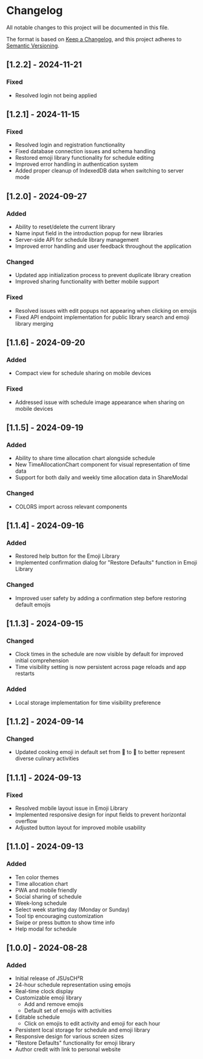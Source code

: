 # Changelog
All notable changes to this project will be documented in this file.

The format is based on [Keep a Changelog](https://keepachangelog.com/en/1.0.0/),
and this project adheres to [Semantic Versioning](https://semver.org/spec/v2.0.0.html).

## [1.2.2] - 2024-11-21

### Fixed
- Resolved login not being applied

## [1.2.1] - 2024-11-15
### Fixed
- Resolved login and registration functionality
- Fixed database connection issues and schema handling
- Restored emoji library functionality for schedule editing
- Improved error handling in authentication system
- Added proper cleanup of IndexedDB data when switching to server mode

## [1.2.0] - 2024-09-27
### Added
- Ability to reset/delete the current library
- Name input field in the introduction popup for new libraries
- Server-side API for schedule library management
- Improved error handling and user feedback throughout the application

### Changed
- Updated app initialization process to prevent duplicate library creation
- Improved sharing functionality with better mobile support

### Fixed
- Resolved issues with edit popups not appearing when clicking on emojis
- Fixed API endpoint implementation for public library search and emoji library merging

## [1.1.6] - 2024-09-20
### Added
- Compact view for schedule sharing on mobile devices

### Fixed
- Addressed issue with schedule image appearance when sharing on mobile devices

## [1.1.5] - 2024-09-19
### Added
- Ability to share time allocation chart alongside schedule
- New TimeAllocationChart component for visual representation of time data
- Support for both daily and weekly time allocation data in ShareModal

### Changed
- COLORS import across relevant components

## [1.1.4] - 2024-09-16
### Added
- Restored help button for the Emoji Library
- Implemented confirmation dialog for "Restore Defaults" function in Emoji Library

### Changed
- Improved user safety by adding a confirmation step before restoring default emojis

## [1.1.3] - 2024-09-15
### Changed
- Clock times in the schedule are now visible by default for improved initial comprehension
- Time visibility setting is now persistent across page reloads and app restarts

### Added
- Local storage implementation for time visibility preference

## [1.1.2] - 2024-09-14
### Changed
- Updated cooking emoji in default set from 🍳 to 🍲 to better represent diverse culinary activities

## [1.1.1] - 2024-09-13
### Fixed
- Resolved mobile layout issue in Emoji Library
- Implemented responsive design for input fields to prevent horizontal overflow
- Adjusted button layout for improved mobile usability

## [1.1.0] - 2024-09-13
### Added
- Ten color themes
- Time allocation chart
- PWA and mobile friendly
- Social sharing of schedule
- Week-long schedule
- Select week starting day (Monday or Sunday)
- Tool tip encouraging customization
- Swipe or press button to show time info
- Help modal for schedule

## [1.0.0] - 2024-08-28
### Added
- Initial release of JSUsCH²R
- 24-hour schedule representation using emojis
- Real-time clock display
- Customizable emoji library
  - Add and remove emojis
  - Default set of emojis with activities
- Editable schedule
  - Click on emojis to edit activity and emoji for each hour
- Persistent local storage for schedule and emoji library
- Responsive design for various screen sizes
- "Restore Defaults" functionality for emoji library
- Author credit with link to personal website

